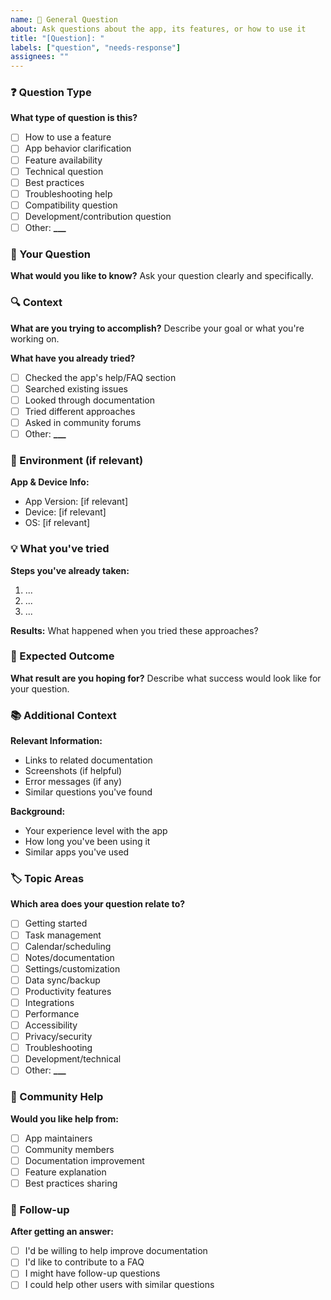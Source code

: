 ```yaml
---
name: 💬 General Question
about: Ask questions about the app, its features, or how to use it
title: "[Question]: "
labels: ["question", "needs-response"]
assignees: ""
---
```


### ❓ Question Type

**What type of question is this?**

- [ ] How to use a feature
- [ ] App behavior clarification
- [ ] Feature availability
- [ ] Technical question
- [ ] Best practices
- [ ] Troubleshooting help
- [ ] Compatibility question
- [ ] Development/contribution question
- [ ] Other: ****\_\_\_****

### 🎯 Your Question

**What would you like to know?**
Ask your question clearly and specifically.

### 🔍 Context

**What are you trying to accomplish?**
Describe your goal or what you're working on.

**What have you already tried?**

- [ ] Checked the app's help/FAQ section
- [ ] Searched existing issues
- [ ] Looked through documentation
- [ ] Tried different approaches
- [ ] Asked in community forums
- [ ] Other: ****\_\_\_****

### 📱 Environment (if relevant)

**App & Device Info:**

- App Version: [if relevant]
- Device: [if relevant]
- OS: [if relevant]

### 💡 What you've tried

**Steps you've already taken:**

1. ...
2. ...
3. ...

**Results:**
What happened when you tried these approaches?

### 🎯 Expected Outcome

**What result are you hoping for?**
Describe what success would look like for your question.

### 📚 Additional Context

**Relevant Information:**

- Links to related documentation
- Screenshots (if helpful)
- Error messages (if any)
- Similar questions you've found

**Background:**

- Your experience level with the app
- How long you've been using it
- Similar apps you've used

### 🏷️ Topic Areas

**Which area does your question relate to?**

- [ ] Getting started
- [ ] Task management
- [ ] Calendar/scheduling
- [ ] Notes/documentation
- [ ] Settings/customization
- [ ] Data sync/backup
- [ ] Productivity features
- [ ] Integrations
- [ ] Performance
- [ ] Accessibility
- [ ] Privacy/security
- [ ] Troubleshooting
- [ ] Development/technical
- [ ] Other: ****\_\_\_****

### 🤝 Community Help

**Would you like help from:**

- [ ] App maintainers
- [ ] Community members
- [ ] Documentation improvement
- [ ] Feature explanation
- [ ] Best practices sharing

### 📝 Follow-up

**After getting an answer:**

- [ ] I'd be willing to help improve documentation
- [ ] I'd like to contribute to a FAQ
- [ ] I might have follow-up questions
- [ ] I could help other users with similar questions
